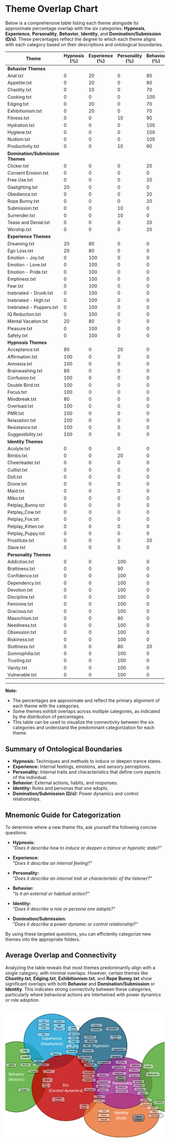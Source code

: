 # Theme Overlap Chart

Below is a comprehensive table listing each theme alongside its approximate percentage overlap with the six categories: **Hypnosis**, **Experience**, **Personality**, **Behavior**, **Identity**, and **Domination/Submission (D/s)**. These percentages reflect the degree to which each theme aligns with each category based on their descriptions and ontological boundaries.

| **Theme**               | **Hypnosis (%)** | **Experience (%)** | **Personality (%)** | **Behavior (%)** | **Identity (%)** | **D/s (%)** |
|-------------------------|-------------------|---------------------|----------------------|-------------------|-------------------|-------------|
| **Behavior Themes**    |                   |                     |                      |                   |                   |             |
| Anal.txt                | 0                 | 20                  | 0                    | 80                | 0                 | 0           |
| Appetite.txt            | 0                 | 20                  | 0                    | 80                | 0                 | 0           |
| Chastity.txt            | 0                 | 10                  | 0                    | 70                | 0                 | 20          |
| Cooking.txt             | 0                 | 0                   | 0                    | 100               | 0                 | 0           |
| Edging.txt              | 0                 | 20                  | 0                    | 70                | 0                 | 10          |
| Exhibitionism.txt       | 0                 | 20                  | 0                    | 70                | 0                 | 10          |
| Fitness.txt             | 0                 | 0                   | 10                   | 90                | 0                 | 0           |
| Hydration.txt           | 0                 | 0                   | 0                    | 100               | 0                 | 0           |
| Hygiene.txt             | 0                 | 0                   | 0                    | 100               | 0                 | 0           |
| Nudism.txt              | 0                 | 0                   | 0                    | 100               | 0                 | 0           |
| Productivity.txt        | 0                 | 0                   | 10                   | 90                | 0                 | 0           |
| **Domination/Submission Themes** |         |                     |                      |                   |                   |             |
| Clicker.txt             | 0                 | 0                   | 0                    | 20                | 0                 | 80          |
| Consent Erosion.txt     | 0                 | 0                   | 0                    | 0                 | 0                 | 100         |
| Free Use.txt            | 0                 | 0                   | 0                    | 20                | 0                 | 80          |
| Gaslighting.txt         | 20                | 0                   | 0                    | 0                 | 0                 | 80          |
| Obedience.txt           | 0                 | 0                   | 0                    | 20                | 0                 | 80          |
| Rope Bunny.txt          | 0                 | 0                   | 0                    | 20                | 40                | 40          |
| Submission.txt          | 0                 | 0                   | 10                   | 0                 | 0                 | 90          |
| Surrender.txt           | 0                 | 0                   | 10                   | 0                 | 0                 | 90          |
| Tease and Denial.txt    | 0                 | 0                   | 0                    | 20                | 0                 | 80          |
| Worship.txt             | 0                 | 0                   | 0                    | 20                | 0                 | 80          |
| **Experience Themes**   |                   |                     |                      |                   |                   |             |
| Dreaming.txt            | 20                | 80                  | 0                    | 0                 | 0                 | 0           |
| Ego Loss.txt            | 20                | 80                  | 0                    | 0                 | 0                 | 0           |
| Emotion - Joy.txt       | 0                 | 100                 | 0                    | 0                 | 0                 | 0           |
| Emotion - Love.txt      | 0                 | 100                 | 0                    | 0                 | 0                 | 0           |
| Emotion - Pride.txt     | 0                 | 100                 | 0                    | 0                 | 0                 | 0           |
| Emptiness.txt           | 0                 | 100                 | 0                    | 0                 | 0                 | 0           |
| Fear.txt                | 0                 | 100                 | 0                    | 0                 | 0                 | 0           |
| Inebriated - Drunk.txt  | 0                 | 100                 | 0                    | 0                 | 0                 | 0           |
| Inebriated - High.txt   | 0                 | 100                 | 0                    | 0                 | 0                 | 0           |
| Inebriated - Poppers.txt| 0                 | 100                 | 0                    | 0                 | 0                 | 0           |
| IQ Reduction.txt        | 0                 | 100                 | 0                    | 0                 | 0                 | 0           |
| Mental Vacation.txt     | 20                | 80                  | 0                    | 0                 | 0                 | 0           |
| Pleasure.txt            | 0                 | 100                 | 0                    | 0                 | 0                 | 0           |
| Safety.txt              | 0                 | 100                 | 0                    | 0                 | 0                 | 0           |
| **Hypnosis Themes**     |                   |                     |                      |                   |                   |             |
| Acceptance.txt          | 80                | 0                   | 20                   | 0                 | 0                 | 0           |
| Affirmation.txt         | 100               | 0                   | 0                    | 0                 | 0                 | 0           |
| Amnesia.txt             | 100               | 0                   | 0                    | 0                 | 0                 | 0           |
| Brainwashing.txt        | 80                | 0                   | 0                    | 0                 | 0                 | 20          |
| Confusion.txt           | 100               | 0                   | 0                    | 0                 | 0                 | 0           |
| Double Bind.txt         | 100               | 0                   | 0                    | 0                 | 0                 | 0           |
| Focus.txt               | 100               | 0                   | 0                    | 0                 | 0                 | 0           |
| Mindbreak.txt           | 80                | 0                   | 0                    | 0                 | 0                 | 20          |
| Overload.txt            | 100               | 0                   | 0                    | 0                 | 0                 | 0           |
| PMR.txt                 | 100               | 0                   | 0                    | 0                 | 0                 | 0           |
| Relaxation.txt          | 100               | 0                   | 0                    | 0                 | 0                 | 0           |
| Resistance.txt          | 100               | 0                   | 0                    | 0                 | 0                 | 0           |
| Suggestibility.txt      | 100               | 0                   | 0                    | 0                 | 0                 | 0           |
| **Identity Themes**     |                   |                     |                      |                   |                   |             |
| Acolyte.txt             | 0                 | 0                   | 0                    | 0                 | 100               | 0           |
| Bimbo.txt               | 0                 | 0                   | 20                   | 0                 | 80                | 0           |
| Cheerleader.txt         | 0                 | 0                   | 0                    | 0                 | 100               | 0           |
| Cultist.txt             | 0                 | 0                   | 0                    | 0                 | 100               | 0           |
| Doll.txt                | 0                 | 0                   | 0                    | 0                 | 100               | 0           |
| Drone.txt               | 0                 | 0                   | 0                    | 0                 | 100               | 0           |
| Maid.txt                | 0                 | 0                   | 0                    | 0                 | 100               | 0           |
| Miko.txt                | 0                 | 0                   | 0                    | 0                 | 100               | 0           |
| Petplay_Bunny.txt       | 0                 | 0                   | 0                    | 0                 | 100               | 0           |
| Petplay_Cow.txt         | 0                 | 0                   | 0                    | 0                 | 100               | 0           |
| Petplay_Fox.txt         | 0                 | 0                   | 0                    | 0                 | 100               | 0           |
| Petplay_Kitten.txt      | 0                 | 0                   | 0                    | 0                 | 100               | 0           |
| Petplay_Puppy.txt       | 0                 | 0                   | 0                    | 0                 | 100               | 0           |
| Prostitute.txt          | 0                 | 0                   | 0                    | 20                | 80                | 0           |
| Slave.txt               | 0                 | 0                   | 0                    | 0                 | 60                | 40          |
| **Personality Themes**  |                   |                     |                      |                   |                   |             |
| Addiction.txt           | 0                 | 0                   | 100                  | 0                 | 0                 | 0           |
| Brattiness.txt          | 0                 | 0                   | 90                   | 0                 | 0                 | 10          |
| Confidence.txt          | 0                 | 0                   | 100                  | 0                 | 0                 | 0           |
| Dependency.txt          | 0                 | 0                   | 100                  | 0                 | 0                 | 0           |
| Devotion.txt            | 0                 | 0                   | 100                  | 0                 | 0                 | 0           |
| Discipline.txt          | 0                 | 0                   | 100                  | 0                 | 0                 | 0           |
| Feminine.txt            | 0                 | 0                   | 100                  | 0                 | 0                 | 0           |
| Gracious.txt            | 0                 | 0                   | 100                  | 0                 | 0                 | 0           |
| Masochism.txt           | 0                 | 0                   | 80                   | 0                 | 0                 | 20          |
| Neediness.txt           | 0                 | 0                   | 100                  | 0                 | 0                 | 0           |
| Obsession.txt           | 0                 | 0                   | 100                  | 0                 | 0                 | 0           |
| Riskiness.txt           | 0                 | 0                   | 100                  | 0                 | 0                 | 0           |
| Sluttiness.txt          | 0                 | 0                   | 80                   | 20                | 0                 | 0           |
| Somnophilia.txt         | 0                 | 0                   | 100                  | 0                 | 0                 | 0           |
| Trusting.txt            | 0                 | 0                   | 100                  | 0                 | 0                 | 0           |
| Vanity.txt              | 0                 | 0                   | 100                  | 0                 | 0                 | 0           |
| Vulnerable.txt          | 0                 | 0                   | 100                  | 0                 | 0                 | 0           |

---

**Note:**  
- The percentages are approximate and reflect the primary alignment of each theme with the categories.  
- Some themes exhibit overlaps across multiple categories, as indicated by the distribution of percentages.  
- This table can be used to visualize the connectivity between the six categories and understand the predominant categorization for each theme.

## Summary of Ontological Boundaries

- **Hypnosis:** Techniques and methods to induce or deepen trance states.
- **Experience:** Internal feelings, emotions, and sensory perceptions.
- **Personality:** Internal traits and characteristics that define core aspects of the individual.
- **Behavior:** External actions, habits, and responses.
- **Identity:** Roles and personas that one adopts.
- **Domination/Submission (D/s):** Power dynamics and control relationships.

## Mnemonic Guide for Categorization

To determine where a new theme fits, ask yourself the following concise questions:

- **Hypnosis:**  
  *"Does it describe how to induce or deepen a trance or hypnotic state?"*

- **Experience:**  
  *"Does it describe an internal feeling?"*

- **Personality:**  
  *"Does it describe an internal trait or characteristic of the listener?"*

- **Behavior:**  
  *"Is it an external or habitual action?"*

- **Identity:**  
  *"Does it describe a role or persona one adopts?"*

- **Domination/Submission:**  
  *"Does it describe a power dynamic or control relationship?"*

By using these targeted questions, you can efficiently categorize new themes into the appropriate folders.

## Average Overlap and Connectivity

Analyzing the table reveals that most themes predominantly align with a single category, with minimal overlaps. However, certain themes like **Chastity.txt**, **Edging.txt**, **Exhibitionism.txt**, and **Rope Bunny.txt** show significant overlaps with both **Behavior** and **Domination/Submission** or **Identity**. This indicates strong connectivity between these categories, particularly where behavioral actions are intertwined with power dynamics or role adoption.

![Theme Categories](Theme_Categories.png)
---
